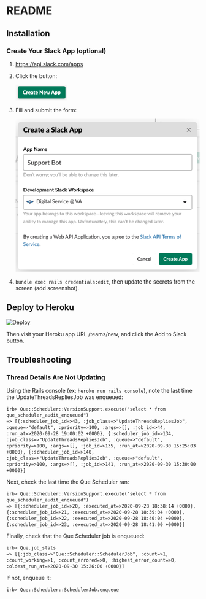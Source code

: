 # README

## Installation

### Create Your Slack App (optional)

1. https://api.slack.com/apps
1. Click the button:

    ![Create New App](readme/create-new-app.png)
1. Fill and submit the form:

    ![Create Slack App](readme/create-slack-app.png)
1. `bundle exec rails credentials:edit`, then update the secrets from the screen (add screenshot).

## Deploy to Heroku

[![Deploy](https://www.herokucdn.com/deploy/button.svg)](https://heroku.com/deploy?template=https://github.com/oddballteam/slack-bot-on-rails)

Then visit your Heroku app URL /teams/new, and click the Add to Slack button.

## Troubleshooting

### Thread Details Are Not Updating

Using the Rails console (ex: `heroku run rails console`), note the last time the UpdateThreadsRepliesJob was enqueued:

```
irb> Que::Scheduler::VersionSupport.execute("select * from que_scheduler_audit_enqueued")
=> [{:scheduler_job_id=>43, :job_class=>"UpdateThreadsRepliesJob", :queue=>"default", :priority=>100, :args=>[], :job_id=>44, :run_at=>2020-09-28 19:00:02 +0000}, {:scheduler_job_id=>134, :job_class=>"UpdateThreadsRepliesJob", :queue=>"default", :priority=>100, :args=>[], :job_id=>135, :run_at=>2020-09-30 15:25:03 +0000}, {:scheduler_job_id=>140, :job_class=>"UpdateThreadsRepliesJob", :queue=>"default", :priority=>100, :args=>[], :job_id=>141, :run_at=>2020-09-30 15:30:00 +0000}]
```

Next, check the last time the Que Scheduler ran:

```
irb> Que::Scheduler::VersionSupport.execute("select * from que_scheduler_audit_enqueued")
=> [{:scheduler_job_id=>20, :executed_at=>2020-09-28 18:38:14 +0000}, {:scheduler_job_id=>21, :executed_at=>2020-09-28 18:39:04 +0000}, {:scheduler_job_id=>22, :executed_at=>2020-09-28 18:40:04 +0000}, {:scheduler_job_id=>23, :executed_at=>2020-09-28 18:41:00 +0000}]
```

Finally, check that the Que Scheduler job is enqueued:

```
irb> Que.job_stats
=> [{:job_class=>"Que::Scheduler::SchedulerJob", :count=>1, :count_working=>1, :count_errored=>0, :highest_error_count=>0, :oldest_run_at=>2020-09-30 15:26:00 +0000}]
```

If not, enqueue it:

```
irb> Que::Scheduler::SchedulerJob.enqueue
```
